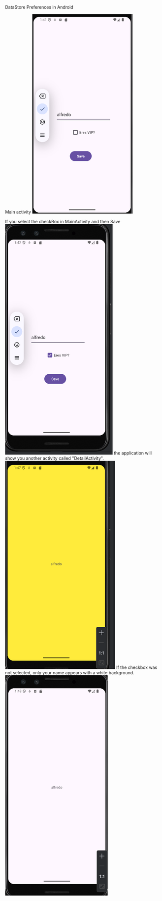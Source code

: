 DataStore Preferences in Android

Main activity
![img.png](img.png)

If you select the checkBox in MainActivity and then Save
![img_1.png](img_1.png)
the application will show you another activity called "DetailActivity".
![img_2.png](img_2.png)
If the checkbox was not selected, only your name appears with a white background.
![img_3.png](img_3.png)
